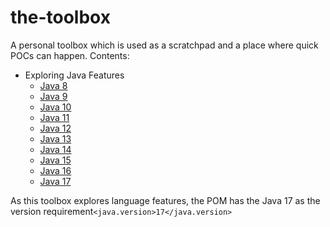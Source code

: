 # the-toolbox

A personal toolbox which is used as a scratchpad and a place where quick POCs can happen. Contents:

- Exploring Java Features
    - [Java 8](src/main/java/language/features/Explorer.java#L49)
    - [Java 9](src/main/java/language/features/Explorer.java#L50)
    - [Java 10](src/main/java/language/features/Explorer.java#L51)
    - [Java 11](src/main/java/language/features/Explorer.java#L52)
    - [Java 12](src/main/java/language/features/Explorer.java#L53)
    - [Java 13](src/main/java/language/features/Explorer.java#L54)
    - [Java 14](src/main/java/language/features/Explorer.java#L55)
    - [Java 15](src/main/java/language/features/Explorer.java#L56)
    - [Java 16](src/main/java/language/features/Explorer.java#L57)
    - [Java 17](src/main/java/language/features/Explorer.java#L58)

As this toolbox explores language features, the POM has the Java 17 as the version
requirement```<java.version>17</java.version>```